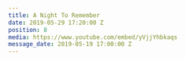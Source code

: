```yaml
---
title: A Night To Remember
date: 2019-05-29 17:20:00 Z
position: 8
media: https://www.youtube.com/embed/yVjjYhbkaqs
message_date: 2019-05-19 17:00:00 Z
---
```


